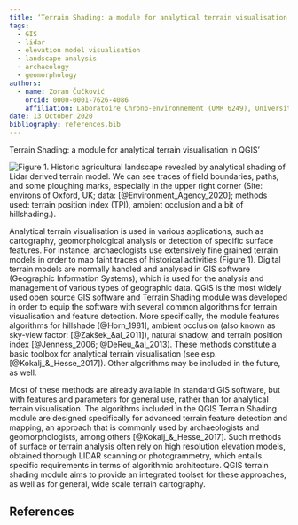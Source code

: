 ```yaml
---
title: ‘Terrain Shading: a module for analytical terrain visualisation in QGIS’
tags:
  - GIS
  - lidar
  - elevation model visualisation
  - landscape analysis
  - archaeology 
  - geomorphology
authors:
  - name: Zoran Čučković
    orcid: 0000-0001-7626-4086
    affiliation: Laboratoire Chrono-environnement (UMR 6249), Université de Bourgogne Franche-Comté
date: 13 October 2020
bibliography: references.bib
---
```



Terrain Shading: a module for analytical terrain visualisation in QGIS’
 
![**Figure 1.** Historic agricultural landscape revealed by analytical shading of Lidar derived terrain model. We can see traces of field boundaries, paths, and some ploughing marks, especially in the upper right corner (Site: environs of Oxford, UK; data: [@Environment_Agency_2020]; methods used: terrain position index (TPI), ambient occlusion and a bit of hillshading.).](fig1.jpg)


Analytical terrain visualisation is used in various applications, such as cartography, geomorphological analysis or detection of specific surface features. For instance, archaeologists use extensively fine grained terrain models in order to map faint traces of historical activities (Figure 1). Digital terrain models are normally handled and analysed in GIS software (Geographic Information Systems), which is used for the analysis and management of various types of geographic data. QGIS is the most widely used open source GIS software and Terrain Shading module was developed in order to equip the software with several common algorithms for terrain visualisation and feature detection. More specifically, the module features algorithms for hillshade [@Horn_1981], ambient occlusion (also known as sky-view factor: [@Zakšek_&al_2011]), natural shadow, and terrain position index [@Jenness_2006;  @DeReu_&al_2013).  These methods constitute a basic toolbox for analytical terrain visualisation (see esp. [@Kokalj_&_Hesse_2017]). Other algorithms may be included in the future, as well. 

Most of these methods are already available in standard GIS software, but with features and parameters for general use, rather than for analytical terrain visualisation. The algorithms included in the QGIS Terrain Shading module are designed specifically for advanced terrain feature detection and mapping, an approach that is commonly used by archaeologists and geomorphologists, among others [@Kokalj_&_Hesse_2017]. Such methods of surface or terrain analysis often rely on high resolution elevation models, obtained thorough LIDAR scanning or photogrammetry, which entails specific requirements in terms of algorithmic architecture. QGIS terrain shading module aims to provide an integrated toolset for these approaches, as well as for general, wide scale terrain cartography.

## References
